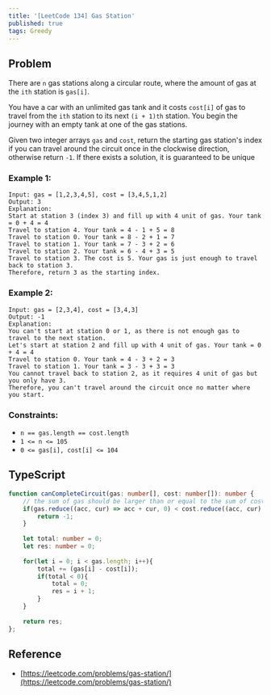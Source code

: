 ```yaml
---
title: '[LeetCode 134] Gas Station'
published: true
tags: Greedy
---
```


## Problem

There are `n` gas stations along a circular route, where the amount of gas at the `ith` station is `gas[i]`.

You have a car with an unlimited gas tank and it costs `cost[i]` of gas to
travel from the `ith` station to its next `(i + 1)th` station. You begin the
journey with an empty tank at one of the gas stations.

Given two integer arrays `gas` and `cost`, return the starting gas station's index
if you can travel around the circuit once in the clockwise direction,
otherwise return `-1`. If there exists a solution, it is guaranteed to be unique

### Example 1:

```
Input: gas = [1,2,3,4,5], cost = [3,4,5,1,2]
Output: 3
Explanation:
Start at station 3 (index 3) and fill up with 4 unit of gas. Your tank = 0 + 4 = 4
Travel to station 4. Your tank = 4 - 1 + 5 = 8
Travel to station 0. Your tank = 8 - 2 + 1 = 7
Travel to station 1. Your tank = 7 - 3 + 2 = 6
Travel to station 2. Your tank = 6 - 4 + 3 = 5
Travel to station 3. The cost is 5. Your gas is just enough to travel back to station 3.
Therefore, return 3 as the starting index.
```

### Example 2:

```
Input: gas = [2,3,4], cost = [3,4,3]
Output: -1
Explanation:
You can't start at station 0 or 1, as there is not enough gas to travel to the next station.
Let's start at station 2 and fill up with 4 unit of gas. Your tank = 0 + 4 = 4
Travel to station 0. Your tank = 4 - 3 + 2 = 3
Travel to station 1. Your tank = 3 - 3 + 3 = 3
You cannot travel back to station 2, as it requires 4 unit of gas but you only have 3.
Therefore, you can't travel around the circuit once no matter where you start.
```

### Constraints:

- `n == gas.length == cost.length`
- `1 <= n <= 105`
- `0 <= gas[i], cost[i] <= 104`

## TypeScript

```TypeScript
function canCompleteCircuit(gas: number[], cost: number[]): number {
    // the sum of gas should be larger than or equal to the sum of cost
    if(gas.reduce((acc, cur) => acc + cur, 0) < cost.reduce((acc, cur) => acc + cur, 0)){
        return -1;
    }
    
    let total: number = 0;
    let res: number = 0;
    
    for(let i = 0; i < gas.length; i++){
        total += (gas[i] - cost[i]);
        if(total < 0){
            total = 0;
            res = i + 1;
        }
    }
    
    return res;
};
```

## Reference

- [https://leetcode.com/problems/gas-station/](https://leetcode.com/problems/gas-station/)